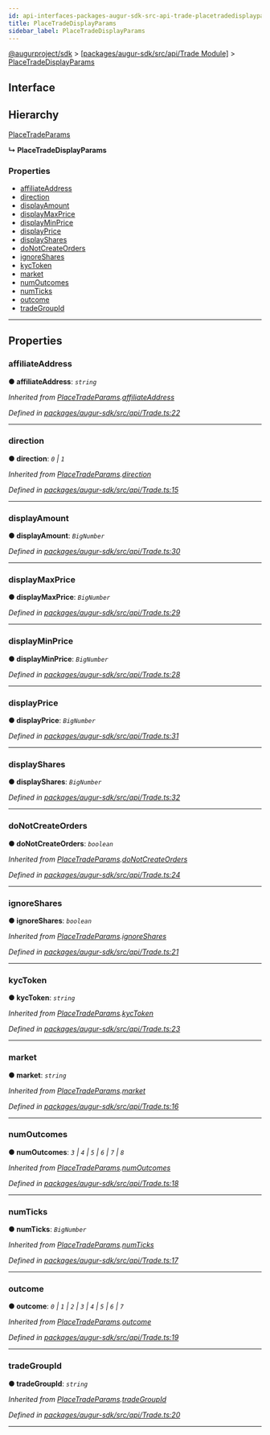 ```yaml
---
id: api-interfaces-packages-augur-sdk-src-api-trade-placetradedisplayparams
title: PlaceTradeDisplayParams
sidebar_label: PlaceTradeDisplayParams
---
```


[@augurproject/sdk](api-readme.md) > [[packages/augur-sdk/src/api/Trade Module]](api-modules-packages-augur-sdk-src-api-trade-module.md) > [PlaceTradeDisplayParams](api-interfaces-packages-augur-sdk-src-api-trade-placetradedisplayparams.md)

## Interface

## Hierarchy

 [PlaceTradeParams](api-interfaces-packages-augur-sdk-src-api-trade-placetradeparams.md)

**↳ PlaceTradeDisplayParams**

### Properties

* [affiliateAddress](api-interfaces-packages-augur-sdk-src-api-trade-placetradedisplayparams.md#affiliateaddress)
* [direction](api-interfaces-packages-augur-sdk-src-api-trade-placetradedisplayparams.md#direction)
* [displayAmount](api-interfaces-packages-augur-sdk-src-api-trade-placetradedisplayparams.md#displayamount)
* [displayMaxPrice](api-interfaces-packages-augur-sdk-src-api-trade-placetradedisplayparams.md#displaymaxprice)
* [displayMinPrice](api-interfaces-packages-augur-sdk-src-api-trade-placetradedisplayparams.md#displayminprice)
* [displayPrice](api-interfaces-packages-augur-sdk-src-api-trade-placetradedisplayparams.md#displayprice)
* [displayShares](api-interfaces-packages-augur-sdk-src-api-trade-placetradedisplayparams.md#displayshares)
* [doNotCreateOrders](api-interfaces-packages-augur-sdk-src-api-trade-placetradedisplayparams.md#donotcreateorders)
* [ignoreShares](api-interfaces-packages-augur-sdk-src-api-trade-placetradedisplayparams.md#ignoreshares)
* [kycToken](api-interfaces-packages-augur-sdk-src-api-trade-placetradedisplayparams.md#kyctoken)
* [market](api-interfaces-packages-augur-sdk-src-api-trade-placetradedisplayparams.md#market)
* [numOutcomes](api-interfaces-packages-augur-sdk-src-api-trade-placetradedisplayparams.md#numoutcomes)
* [numTicks](api-interfaces-packages-augur-sdk-src-api-trade-placetradedisplayparams.md#numticks)
* [outcome](api-interfaces-packages-augur-sdk-src-api-trade-placetradedisplayparams.md#outcome)
* [tradeGroupId](api-interfaces-packages-augur-sdk-src-api-trade-placetradedisplayparams.md#tradegroupid)

---

## Properties

<a id="affiliateaddress"></a>

###  affiliateAddress

**● affiliateAddress**: *`string`*

*Inherited from [PlaceTradeParams](api-interfaces-packages-augur-sdk-src-api-trade-placetradeparams.md).[affiliateAddress](api-interfaces-packages-augur-sdk-src-api-trade-placetradeparams.md#affiliateaddress)*

*Defined in [packages/augur-sdk/src/api/Trade.ts:22](https://github.com/AugurProject/augur/blob/bae2172ca0/packages/augur-sdk/src/api/Trade.ts#L22)*

___
<a id="direction"></a>

###  direction

**● direction**: *`0` \| `1`*

*Inherited from [PlaceTradeParams](api-interfaces-packages-augur-sdk-src-api-trade-placetradeparams.md).[direction](api-interfaces-packages-augur-sdk-src-api-trade-placetradeparams.md#direction)*

*Defined in [packages/augur-sdk/src/api/Trade.ts:15](https://github.com/AugurProject/augur/blob/bae2172ca0/packages/augur-sdk/src/api/Trade.ts#L15)*

___
<a id="displayamount"></a>

###  displayAmount

**● displayAmount**: *`BigNumber`*

*Defined in [packages/augur-sdk/src/api/Trade.ts:30](https://github.com/AugurProject/augur/blob/bae2172ca0/packages/augur-sdk/src/api/Trade.ts#L30)*

___
<a id="displaymaxprice"></a>

###  displayMaxPrice

**● displayMaxPrice**: *`BigNumber`*

*Defined in [packages/augur-sdk/src/api/Trade.ts:29](https://github.com/AugurProject/augur/blob/bae2172ca0/packages/augur-sdk/src/api/Trade.ts#L29)*

___
<a id="displayminprice"></a>

###  displayMinPrice

**● displayMinPrice**: *`BigNumber`*

*Defined in [packages/augur-sdk/src/api/Trade.ts:28](https://github.com/AugurProject/augur/blob/bae2172ca0/packages/augur-sdk/src/api/Trade.ts#L28)*

___
<a id="displayprice"></a>

###  displayPrice

**● displayPrice**: *`BigNumber`*

*Defined in [packages/augur-sdk/src/api/Trade.ts:31](https://github.com/AugurProject/augur/blob/bae2172ca0/packages/augur-sdk/src/api/Trade.ts#L31)*

___
<a id="displayshares"></a>

###  displayShares

**● displayShares**: *`BigNumber`*

*Defined in [packages/augur-sdk/src/api/Trade.ts:32](https://github.com/AugurProject/augur/blob/bae2172ca0/packages/augur-sdk/src/api/Trade.ts#L32)*

___
<a id="donotcreateorders"></a>

###  doNotCreateOrders

**● doNotCreateOrders**: *`boolean`*

*Inherited from [PlaceTradeParams](api-interfaces-packages-augur-sdk-src-api-trade-placetradeparams.md).[doNotCreateOrders](api-interfaces-packages-augur-sdk-src-api-trade-placetradeparams.md#donotcreateorders)*

*Defined in [packages/augur-sdk/src/api/Trade.ts:24](https://github.com/AugurProject/augur/blob/bae2172ca0/packages/augur-sdk/src/api/Trade.ts#L24)*

___
<a id="ignoreshares"></a>

###  ignoreShares

**● ignoreShares**: *`boolean`*

*Inherited from [PlaceTradeParams](api-interfaces-packages-augur-sdk-src-api-trade-placetradeparams.md).[ignoreShares](api-interfaces-packages-augur-sdk-src-api-trade-placetradeparams.md#ignoreshares)*

*Defined in [packages/augur-sdk/src/api/Trade.ts:21](https://github.com/AugurProject/augur/blob/bae2172ca0/packages/augur-sdk/src/api/Trade.ts#L21)*

___
<a id="kyctoken"></a>

###  kycToken

**● kycToken**: *`string`*

*Inherited from [PlaceTradeParams](api-interfaces-packages-augur-sdk-src-api-trade-placetradeparams.md).[kycToken](api-interfaces-packages-augur-sdk-src-api-trade-placetradeparams.md#kyctoken)*

*Defined in [packages/augur-sdk/src/api/Trade.ts:23](https://github.com/AugurProject/augur/blob/bae2172ca0/packages/augur-sdk/src/api/Trade.ts#L23)*

___
<a id="market"></a>

###  market

**● market**: *`string`*

*Inherited from [PlaceTradeParams](api-interfaces-packages-augur-sdk-src-api-trade-placetradeparams.md).[market](api-interfaces-packages-augur-sdk-src-api-trade-placetradeparams.md#market)*

*Defined in [packages/augur-sdk/src/api/Trade.ts:16](https://github.com/AugurProject/augur/blob/bae2172ca0/packages/augur-sdk/src/api/Trade.ts#L16)*

___
<a id="numoutcomes"></a>

###  numOutcomes

**● numOutcomes**: *`3` \| `4` \| `5` \| `6` \| `7` \| `8`*

*Inherited from [PlaceTradeParams](api-interfaces-packages-augur-sdk-src-api-trade-placetradeparams.md).[numOutcomes](api-interfaces-packages-augur-sdk-src-api-trade-placetradeparams.md#numoutcomes)*

*Defined in [packages/augur-sdk/src/api/Trade.ts:18](https://github.com/AugurProject/augur/blob/bae2172ca0/packages/augur-sdk/src/api/Trade.ts#L18)*

___
<a id="numticks"></a>

###  numTicks

**● numTicks**: *`BigNumber`*

*Inherited from [PlaceTradeParams](api-interfaces-packages-augur-sdk-src-api-trade-placetradeparams.md).[numTicks](api-interfaces-packages-augur-sdk-src-api-trade-placetradeparams.md#numticks)*

*Defined in [packages/augur-sdk/src/api/Trade.ts:17](https://github.com/AugurProject/augur/blob/bae2172ca0/packages/augur-sdk/src/api/Trade.ts#L17)*

___
<a id="outcome"></a>

###  outcome

**● outcome**: *`0` \| `1` \| `2` \| `3` \| `4` \| `5` \| `6` \| `7`*

*Inherited from [PlaceTradeParams](api-interfaces-packages-augur-sdk-src-api-trade-placetradeparams.md).[outcome](api-interfaces-packages-augur-sdk-src-api-trade-placetradeparams.md#outcome)*

*Defined in [packages/augur-sdk/src/api/Trade.ts:19](https://github.com/AugurProject/augur/blob/bae2172ca0/packages/augur-sdk/src/api/Trade.ts#L19)*

___
<a id="tradegroupid"></a>

###  tradeGroupId

**● tradeGroupId**: *`string`*

*Inherited from [PlaceTradeParams](api-interfaces-packages-augur-sdk-src-api-trade-placetradeparams.md).[tradeGroupId](api-interfaces-packages-augur-sdk-src-api-trade-placetradeparams.md#tradegroupid)*

*Defined in [packages/augur-sdk/src/api/Trade.ts:20](https://github.com/AugurProject/augur/blob/bae2172ca0/packages/augur-sdk/src/api/Trade.ts#L20)*

___

